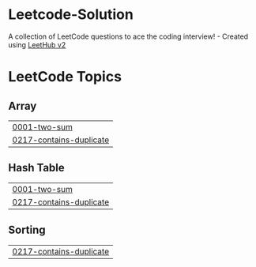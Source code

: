 # Leetcode-Solution
A collection of LeetCode questions to ace the coding interview! - Created using [LeetHub v2](https://github.com/arunbhardwaj/LeetHub-2.0)

<!---LeetCode Topics Start-->
# LeetCode Topics
## Array
|  |
| ------- |
| [0001-two-sum](https://github.com/pooja-169/Leetcode-Solution/tree/master/0001-two-sum) |
| [0217-contains-duplicate](https://github.com/pooja-169/Leetcode-Solution/tree/master/0217-contains-duplicate) |
## Hash Table
|  |
| ------- |
| [0001-two-sum](https://github.com/pooja-169/Leetcode-Solution/tree/master/0001-two-sum) |
| [0217-contains-duplicate](https://github.com/pooja-169/Leetcode-Solution/tree/master/0217-contains-duplicate) |
## Sorting
|  |
| ------- |
| [0217-contains-duplicate](https://github.com/pooja-169/Leetcode-Solution/tree/master/0217-contains-duplicate) |
<!---LeetCode Topics End-->